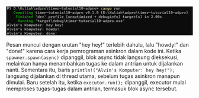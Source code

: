 ![Experiment1.2](image.png)

Pesan muncul dengan urutan "hey hey!" terlebih dahulu, lalu "howdy!" dan "done!" karena cara kerja pemrograman asinkron dalam kode ini. Ketika ```spawner.spawn(async)``` dipanggil, blok async tidak langsung dieksekusi, melainkan hanya menambahkan tugas ke dalam antrian untuk dijalankan nanti. Sementara itu, baris ```println!("Alvin's Komputer: hey hey!");``` langsung dijalankan di thread utama, sebelum tugas asinkron manapun dimulai. Baru setelah itu, ketika ```executor.run();``` dipanggil, executor mulai memproses tugas-tugas dalam antrian, termasuk blok async tersebut.